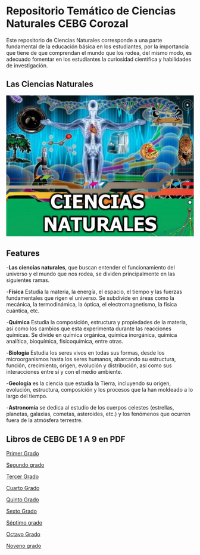 
# Repositorio Temático de Ciencias Naturales CEBG Corozal

Este repositorio de Ciencias Naturales corresponde a una parte fundamental de la educación básica en los estudiantes, por la importancia que tiene de que comprendan el mundo que los rodea, del mismo modo, es adecuado fomentar en los estudiantes la curiosidad científica y habilidades de investigación.

## Las Ciencias Naturales

![App Screenshot](https://github.com/Anthony229q/Repositorio-Tem-tico-de-Ciencias-Naturales/blob/main/Ciencias_Naturales-2.jpg)


## Features

-**Las ciencias naturales**, que buscan entender el funcionamiento del universo y el mundo que nos rodea, se dividen principalmente en las siguientes ramas.

-**Física** Estudia la materia, la energía, el espacio, el tiempo y las fuerzas fundamentales que rigen el universo. Se subdivide en áreas como la mecánica, la termodinámica, la óptica, el electromagnetismo, la física cuántica, etc.

-**Química** Estudia la composición, estructura y propiedades de la materia, así como los cambios que esta experimenta durante las reacciones químicas.
Se divide en química orgánica, química inorgánica, química analítica, bioquímica, fisicoquímica, entre otras.

-**Biología**  Estudia los seres vivos en todas sus formas, desde los microorganismos hasta los seres humanos, abarcando su estructura, función, crecimiento, origen, evolución y distribución, así como sus interacciones entre sí y con el medio ambiente.

-**Geología** es la ciencia que estudia la Tierra, incluyendo su origen, evolución, estructura, composición y los procesos que la han moldeado a lo largo del tiempo.

-**Astronomía** se dedica al estudio de los cuerpos celestes (estrellas, planetas, galaxias, cometas, asteroides, etc.) y los fenómenos que ocurren fuera de la atmósfera terrestre.

## Libros de CEBG DE 1 A 9 en PDF

[Primer Grado](https://drive.google.com/file/d/1viiwBcKzywXSE6od_qoSvRJHTw0B7Wz4/view?usp=sharing)

[Segundo grado](https://drive.google.com/file/d/1F3gYYULF4rWqGS720HhJd9mxsEoRrejR/view?usp=sharing)

[Tercer Grado](https://drive.google.com/file/d/1mWFVspsextgk2JQnFuwXU-R0hiVY2hGj/view?usp=sharing)

[Cuarto Grado](https://drive.google.com/file/d/157XtwWYsbIetM2v4O-WnfMgzlzQq3QCj/view?usp=sharing)

[Quinto Grado](https://drive.google.com/file/d/1us_8pSYdWr-J_FqBBhAVEPR2QeOLXAhC/view?usp=sharing)

[Sexto Grado](https://drive.google.com/file/d/1LWVZDirEwn2dPvyO3mJolpYBb3AmDB6D/view?usp=sharing)

[Séptimo grado](https://drive.google.com/file/d/1G89mvLhdBRzBGUtpWAtgjItpys2cJiSM/view?usp=sharing)

[Octavo Grado](https://drive.google.com/file/d/1o6b7A0jJTu0JCrlfST_BKOgB-XilAj3C/view?usp=sharing)

[Noveno grado](https://drive.google.com/file/d/12-9-22HaVAaUQ1wiFNNPzDlZUdLTplVb/view?usp=sharing)

